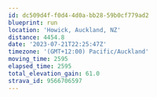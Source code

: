 ```yaml
---
id: dc509d4f-f0d4-4d0a-bb28-59b0cf779ad2
blueprint: run
location: 'Howick, Auckland, NZ'
distance: 4454.8
date: '2023-07-21T22:25:47Z'
timezone: '(GMT+12:00) Pacific/Auckland'
moving_time: 2595
elapsed_time: 2595
total_elevation_gain: 61.0
strava_id: 9566706597
---
```

